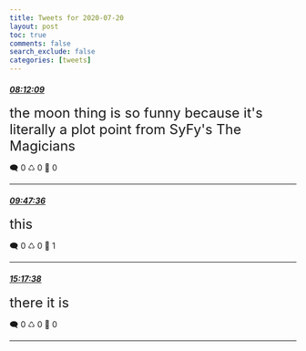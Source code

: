```yaml
---
title: Tweets for 2020-07-20
layout: post
toc: true
comments: false
search_exclude: false
categories: [tweets]
---
```



#### <a href = "https://twitter.com/deepfates/status/1285215923956146176">*08:12:09*</a>

<font size="5">the moon thing is so funny because it's literally a plot point from SyFy's The Magicians</font>



🗨️ 0 ♺ 0 🤍  0   

---
    
#### <a href = "https://twitter.com/deepfates/status/1285239945657905154">*09:47:36*</a>

<font size="5">this</font>



🗨️ 0 ♺ 0 🤍  1   

---
    
#### <a href = "https://twitter.com/deepfates/status/1285323001425088512">*15:17:38*</a>

<font size="5">there it is</font>



🗨️ 0 ♺ 0 🤍  0   

---
    
            
